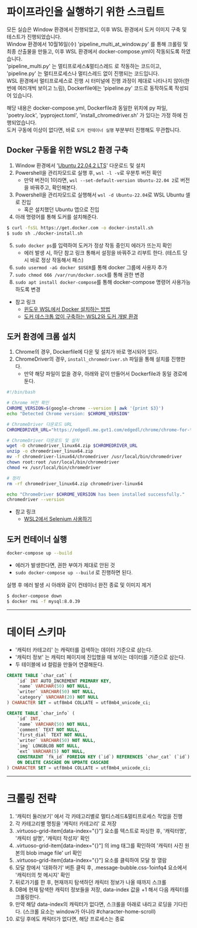 # 파이프라인을 실행하기 위한 스크립트

모든 실습은 Window 환경에서 진행되었고, 이후 WSL 환경에서 도커 이미지 구축 및 테스트가 진행되었습니다.   
Window 환경에서 10월16일(수) 'pipeline_multi_at_window.py' 를 통해 크롤링 및 최종 산출물을 만들고, 이후 WSL 환경에서 docker-compose.yml이 작동되도록 하였습니다.   
'pipeline_multi.py' 는 멀티프로세스&멀티스레드 로 작동하는 코드이고, 'pipeline.py' 는 멀티프로세스나 멀티스레드 없이 진행되는 코드입니다.   
WSL 환경에서 멀티프로세스로 진행 시 터미널에 진행 과정이 제대로 나타나지 않아(한번에 여러개씩 보이고 느림), Dockerfile에는 'pipeline.py' 코드로 동작하도록 작성되어 있습니다.   

해당 내용은 docker-compose.yml, Dockerfile과 동일한 위치에 py 파일, 'poetry.lock', 'pyproject.toml', 'install_chromedriver.sh' 가 있다는 가정 하에 진행되었습니다.   
도커 구동에 이상이 없다면, 바로 `도커 컨테이너 실행` 부분부터 진행해도 무관합니다.

## Docker 구동을 위한 WSL2 환경 구축

1. Window 환경에서 '[Ubuntu 22.04.2 LTS](https://apps.microsoft.com/store/detail/ubuntu-22042-lts/9PN20MSR04DW?hl=ko-kr&gl=ko)' 다운로드 및 설치
2. Powershell을 관리자모드로 실행 후, ```wsl -l -v```로 우분투 버전 확인
	- 만약 버전이 1이라면, ```wsl --set-default-version Ubuntu-22.04 2```로 버전을 바꿔주고, 확인해본다.
3. Powershell을 관리자모드로 실행해서 ```wsl -d Ubuntu-22.04```로 WSL Ubuntu 셀로 진입
	- 혹은 설치했던 Ubuntu 앱으로 진입
4. 아래 명령어를 통해 도커를 설치해준다.
```bash
$ curl -fsSL https://get.docker.com -o docker-install.sh
$ sudo sh ./docker-install.sh
```
5. ```sudo docker ps```를 입력하여 도커가 정상 작동 중인지 에러가 뜨는지 확인
	- 에러 발생 시, 하단 참고 링크 통해서 설정을 바꿔주고 리부트 한다. (테스트 당시 바로 정상 작동해서 패스)
6. ```sudo usermod -aG docker $USER```를 통해 docker 그룹에 사용자 추가
7. ```sudo chmod 666 /var/run/docker.sock```를 통해 권한 변경
8. ```sudo apt install docker-compose```를 통해 docker-compose 명령어 사용가능하도록 변경

- 참고 링크
	- [윈도우 WSL에서 Docker 설치하는 방법](https://www.lainyzine.com/ko/article/how-to-install-docker-on-wsl/#google_vignette)
 	- [도커 데스크톱 없이 구축하는 WSL2와 도커 개발 환경](https://netmarble.engineering/docker-on-wsl2-without-docker-desktop/)

## 도커 환경에 크롬 설치

1. Chrome의 경우, Dockerfile에 다운 및 설치가 바로 명시되어 있다.
2. ChromeDriver의 경우, `install_chromedriver.sh` 파일을 통해 설치를 진행한다.
	- 만약 해당 파일이 없을 경우, 아래와 같이 만들어서 Dockerfile과 동일 경로에 둔다.
```bash
#!/bin/bash

# Chrome 버전 확인
CHROME_VERSION=$(google-chrome --version | awk '{print $3}')
echo "Detected Chrome version: $CHROME_VERSION"

# ChromeDriver 다운로드 URL
CHROMEDRIVER_URL="https://edgedl.me.gvt1.com/edgedl/chrome/chrome-for-testing/${CHROME_VERSION}/linux64/chromedriver-linux64.zip"

# ChromeDriver 다운로드 및 설치
wget -O chromedriver_linux64.zip $CHROMEDRIVER_URL
unzip -o chromedriver_linux64.zip
mv -f chromedriver-linux64/chromedriver /usr/local/bin/chromedriver
chown root:root /usr/local/bin/chromedriver
chmod +x /usr/local/bin/chromedriver

# 정리
rm -rf chromedriver_linux64.zip chromedriver-linux64

echo "ChromeDriver $CHROME_VERSION has been installed successfully."
chromedriver --version
```

- 참고 링크
	- [WSL2에서 Selenium 사용하기](https://makepluscode.tistory.com/entry/WSL2에서-Selenium-사용하기)

## 도커 컨테이너 실행
```bash
docker-compose up --build
```
- 에러가 발생한다면, 권한 부여가 제대로 안된 것
- `sudo docker-compose up --build` 로 진행하면 된다.

실행 후 에러 발생 시 아래와 같이 컨테이너 완전 종료 및 이미지 제거
```bash
$ docker-compose down
$ docker rmi -f mysql:8.0.39
```

---
# 데이터 스키마

- '캐릭터 카테고리' 는 캐릭터를 검색하는 데이터 기준으로 삼는다.
- '캐릭터 정보' 는 캐릭터 페이지에 진입했을 때 보이는 데이터를 기준으로 삼는다.
- 두 테이블에 id 컬럼을 만들어 연결해둔다.

```sql
CREATE TABLE `char_cat` (
	`id` INT AUTO_INCREMENT PRIMARY KEY,
	`name` VARCHAR(50) NOT NULL,
	`writer` VARCHAR(50) NOT NULL,
	`category` VARCHAR(20) NOT NULL
) CHARACTER SET = utf8mb4 COLLATE = utf8mb4_unicode_ci;
```

```sql
CREATE TABLE `char_info` (
	`id` INT,
	`name` VARCHAR(50) NOT NULL,
	`comment` TEXT NOT NULL,
	`first_dial` TEXT NOT NULL,
	`writer` VARCHAR(50) NOT NULL,
	`img` LONGBLOB NOT NULL,
	`ext` VARCHAR(5) NOT NULL,
	CONSTRAINT `fk_id` FOREIGN KEY (`id`) REFERENCES `char_cat` (`id`)
	ON DELETE CASCADE ON UPDATE CASCADE
) CHARACTER SET = utf8mb4 COLLATE = utf8mb4_unicode_ci;
```

---
# 크롤링 전략

1. '캐릭터 둘러보기' 에서 각 카테고리별로 멀티스레드&멀티프로세스 작업을 진행
2. 각 카테고리별 명칭을 '캐릭터 카테고리' 로 저장
3. .virtuoso-grid-item[data-index="{}"] 요소를 텍스트로 파싱한 후, '캐릭터명', '캐릭터 설명', '캐릭터 작성자' 확인
4. .virtuoso-grid-item[data-index="{}"] 의 img 태그를 확인하여 '캐릭터 사진 원본의 blob image file' url 확인
5. .virtuoso-grid-item[data-index="{}"] 요소를 클릭하여 모달 창 열람
6. 모달 창에서 '대화하기' 버튼 클릭 후, .message-bubble.css-1oinfq4 요소에서 '캐릭터의 첫 메시지' 확인
7. 뒤로가기를 한 후, 현재까지 탐색하던 캐릭터 정보가 나올 때까지 스크롤
8. DB에 현재 탐색한 캐릭터 정보들을 저장, data-index 값을 +1 해서 다음 캐릭터를 크롤링한다.
9. 만약 해당 data-index의 캐릭터가 없다면, 스크롤을 아래로 내리고 로딩을 기다린다. (스크롤 요소는 window가 아니라 #character-home-scroll)
10. 로딩 후에도 캐릭터가 없다면, 해당 프로세스는 종료
